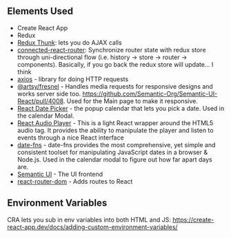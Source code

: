 ## Elements Used
- Create React App
- Redux
- [Redux Thunk](https://github.com/reduxjs/redux-thunk): lets you do AJAX calls 
- [connected-react-router](https://github.com/supasate/connected-react-router): Synchronize router state with redux store through uni-directional flow (i.e. history -> store -> router -> components). Basically, if you go back the redux store will update... I think
- [axios](https://github.com/axios/axios) - library for doing HTTP requests
- [@artsy/fresnel](https://github.com/artsy/fresnel) - Handles media requests for responsive designs and works server side too. https://github.com/Semantic-Org/Semantic-UI-React/pull/4008. Used for the Main page to make it responsive.
- [React Date Picker](https://github.com/Hacker0x01/react-datepicker) - the popup calendar that lets you pick a date. Used in the calendar Modal.
- [React Audio Player](https://github.com/justinmc/react-audio-player) - This is a light React wrapper around the HTML5 audio tag. It provides the ability to manipulate the player and listen to events through a nice React interface
- [date-fns](https://date-fns.org) - date-fns provides the most comprehensive, yet simple and consistent toolset for manipulating JavaScript dates in a browser & Node.js. Used in the calendar modal to figure out how far apart days are.
- [Semantic UI](https://react.semantic-ui.com/usage) - The UI frontend
- [react-router-dom](https://reactrouter.com/web/guides/quick-start) - Adds routes to React
## Environment Variables
CRA lets you sub in env variables into both HTML and JS: https://create-react-app.dev/docs/adding-custom-environment-variables/